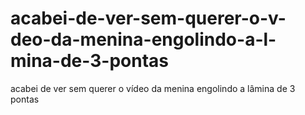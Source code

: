 # acabei-de-ver-sem-querer-o-v-deo-da-menina-engolindo-a-l-mina-de-3-pontas
acabei de ver sem querer o vídeo da menina engolindo a lâmina de 3 pontas
